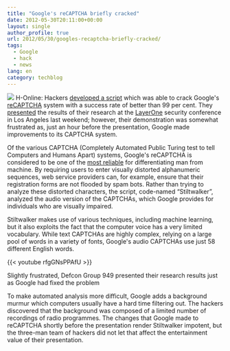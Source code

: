 ```yaml
---
title: "Google's reCAPTCHA briefly cracked"
date: 2012-05-30T20:11:00+00:00
layout: single
author_profile: true
url: 2012/05/30/googles-recaptcha-briefly-cracked/
tags:
  - Google
  - hack
  - news
lang: en
category: techblog
---
```

![](http://lh4.ggpht.com/-OAD1xzJSuPI/T8Z3xbxUDUI/AAAAAAAAGJY/3x5jI3--3Kk/s1600-h/recaptcha%25255B2%25255D.png)
H-Online: Hackers [developed a script](http://www.dc949.org/projects/stiltwalker/) which was able to crack Google's [reCAPTCHA](http://recaptcha.net/) system with a success rate of better than 99 per cent. They [presented](http://www.layerone.org/speakers/#stiltwalker) the results of their research at the [LayerOne](http://www.layerone.org/) security conference in Los Angeles last weekend; however, their demonstration was somewhat frustrated as, just an hour before the presentation, Google made improvements to its CAPTCHA system. 

Of the various CAPTCHA (Completely Automated Public Turing test to tell Computers and Humans Apart) systems, Google's reCAPTCHA is considered to be one of the [most reliable](http://www.h-online.com/news/item/CAPTCHA-schemes-still-easy-to-bypass-1371934.html) for differentiating man from machine. By requiring users to enter visually distorted alphanumeric sequences, web service providers can, for example, ensure that their registration forms are not flooded by spam bots. Rather than trying to analyze these distorted characters, the script, code-named &#8220;Stiltwalker&#8221;, analyzed the audio version of the CAPTCHAs, which Google provides for individuals who are visually impaired. 

Stiltwalker makes use of various techniques, including machine learning, but it also exploits the fact that the computer voice has a very limited vocabulary. While text CAPTCHAs are highly complex, relying on a large pool of words in a variety of fonts, Google's audio CAPTCHAs use just 58 different English words.

{{< youtube rfgGNsPPAfU >}}

Slightly frustrated, Defcon Group 949 presented their research results just as Google had fixed the problem

To make automated analysis more difficult, Google adds a background murmur which computers usually have a hard time filtering out. The hackers discovered that the background was composed of a limited number of recordings of radio programmes. The changes that Google made to reCAPTCHA shortly before the presentation render Stiltwalker impotent, but the three-man team of hackers did not let that affect the entertainment value of their presentation.
